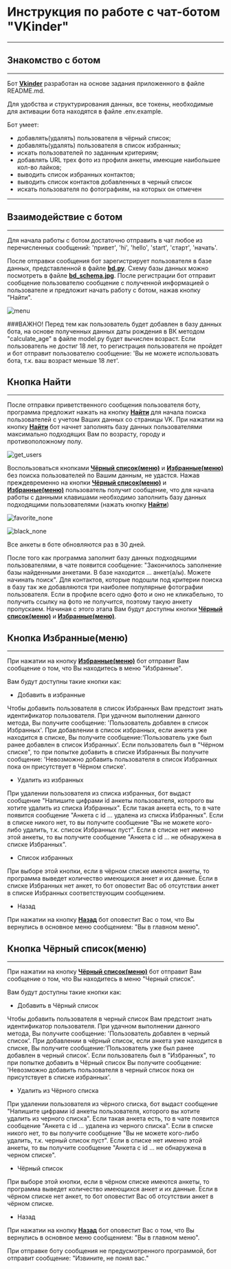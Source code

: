 # Инструкция по работе с чат-ботом "VKinder"

______________________________________________________________

## Знакомство с ботом

______________________________________________________________

Бот <b><u>Vkinder</u></b> разработан на основе задания приложенного в файле README.md.

Для удобства и структурирования данных, все токены, необходимые для активации бота находятся в файле .env.example.

Бот умеет:

- добавлять(удалять) пользователя в чёрный список;
- добавлять(удалять) пользователя в список избранных;
- искать пользователей по заданным критериям;
- добавлять URL трех фото из профиля анкеты, имеющие наибольшее кол-во лайков;
- выводить список избранных контактов;
- выводить список контактов добавленных в черный список
- искать пользователя по фотографиям, на которых он отмечен
______________________________________________________________

## Взаимодействие с ботом

______________________________________________________________
Для начала работы с ботом достаточно отправить в чат любое из перечисленных сообщений: 'привет', 'hi', 'hello',
'start', 'старт', 'начать'.

После отправки сообщения бот зарегистрирует пользователя в базе данных, представленной в файле <b><u>bd.py</b></u>. 
Схему базы данных можно посмотреть в файле <b><u>bd_schema.jpg</u></b>. После регистрации бот отправит 
сообщение пользователю сообщение с полученной информацией о пользователе и предложит начать работу с ботом, нажав кнопку
"Найти".

![menu](https://cloud.mail.ru/public/toV2/7DZuwgEmD)

###ВАЖНО! Перед тем как пользователь будет добавлен в базу данных бота, на основе полученных данных даты рождения в ВК 
методом "calculate_age" в файле model.py будет вычислен возраст. Если пользователь не достиг 18 лет, то регистрация 
пользователя не пройдет и бот отправит пользователю сообщение: 'Вы не можете использовать бота, т.к. ваш возраст меньше 
18 лет'.

## Кнопка Найти

________________________________________________________________

После отправки приветственного сообщения пользователя боту, программа предложит нажать на кнопку <b><u>Найти</u></b> для 
начала поиска пользователей с учетом Ваших данных со страницы VK. При нажатии на кнопку <b><u>Найти</u></b> бот начнет 
заполнять базу данных пользователями максимально подходящих Вам по возрасту, городу и противоположному полу.

![get_users](https://cloud.mail.ru/public/WYA8/V7xDpTxUw) 

Воспользоваться кнопками <b><u>Чёрный список(меню)</u></b> и <b><u>Избранные(меню)</u></b> без поиска пользователей по 
Вашим данным, не удастся. Нажав преждевременно на кнопки <b><u>Чёрный список(меню)</u></b> и <b><u>Избранные(меню)</u></b>
пользователь получит сообщение, что для начала работы с данными клавишами необходимо заполнить базу данных подходящими 
пользователями (нажать кнопку <b><u>Найти</u></b>)

![favorite_none](https://cloud.mail.ru/public/F1HF/4UNnj6TJG)

![black_none](https://cloud.mail.ru/public/11oh/LH6yz8hUr) 

Все анкеты в боте обновляются раз в 30 дней.

После того как программа заполнит базу данных подходящими пользователями, в чате появится сообщение: "Закончилось 
заполнение базы найденными анкетами. В базе находится ... анкет(а/ы). Можете начинать поиск". Для контактов, которые 
подошли под критерии поиска в базу так же добавляются три наиболее популярные фотографии пользователя. Если в профиле 
всего одно фото и оно не кликабельно, то получить ссылку на фото не получится, поэтому такую анкету пропускаем. Начиная 
с этого этапа Вам будут доступны кнопки <b><u>Чёрный список(меню)</u></b> и <b><u>Избранные(меню)</u></b>.



## Кнопка Избранные(меню)

___________________________________________________________________________

При нажатии на кнопку <b><u>Избранные(меню)</u></b> бот отправит Вам сообщение о том, что Вы находитесь в меню "Избранные".

Вам будут доступны такие кнопки как:

- Добавить в избранные

Чтобы добавить пользователя в список Избранных Вам предстоит знать идентификатор пользователя. При удачном выполнении 
данного метода, Вы получите сообщение: 'Пользователь добавлен в список Избранных'.
При добавлении в список избранных, если анкета уже находится в списке, Вы получите сообщение:'Пользователь уже был ранее 
добавлен в список Избранных'.
Если пользователь был в "Чёрном списке", то при попытке добавить в списке Избранных Вы получите сообщение: 'Невозможно 
добавить пользователя в список Избранных пока он присутствует в Чёрном списке'.

- Удалить из избранных

При удалении пользователя из списка избранных, бот выдаст сообщение "Напишите цифрами id анкеты пользователя, которого вы 
хотите удалить из списка Избранных". Если такая анкета есть, то в чате появится сообщение "Анкета с id ... удалена из 
списка Избранных". Если в списке никого нет, то вы получите сообщение "Вы не можете кого-либо удалить, т.к. список Избранных 
пуст". Если в списке нет именно этой анкеты, то вы получите сообщение "Анкета с id ... не обнаружена в списке Избранных".


- Список избранных

При выборе этой кнопки, если в чёрном списке имеются анкеты, то программа выведет количество имеющихся анкет и их данные.
Если в списке Избранных нет анкет, то бот оповестит Вас об отсутствии анкет в списке Избранных соответствующим сообщением.

- Назад

При нажатии на кнопку <b><u>Назад</u></b> бот оповестит Вас о том, что Вы вернулись в основное меню сообщением:
"Вы в главном меню".


## Кнопка Чёрный список(меню)

___________________________________________________________________________
При нажатии на кнопку <b><u>Чёрный список(меню)</u></b> бот отправит Вам сообщение о том, что Вы находитесь в меню 
"Черный список".

Вам будут доступны такие кнопки как:

- Добавить в Чёрный список

Чтобы добавить пользователя в черный список Вам предстоит знать идентификатор пользователя. При удачном выполнении данного
метода, Вы получите сообщение: 'Пользователь добавлен в черный список'.
При добавлении в чёрный список, если анкета уже находится в списке, Вы получите сообщение:'Пользователь уже был ранее 
добавлен в черный список'.
Если пользователь был в "Избранных", то при попытке добавить в Чёрный список Вы получите сообщение: 'Невозможно добавить
пользователя в черный список пока он присутствует в списке избранных'.

- Удалить из Чёрного списка

При удалении пользователя из чёрного списка, бот выдаст сообщение "Напишите цифрами id анкеты пользователя, которого вы 
хотите удалить из черного списка". Если такая анкета есть, то в чате появится сообщение "Анкета с id ... удалена из 
черного списка". Если в списке никого нет, то вы получите сообщение "Вы не можете кого-либо удалить, т.к. черный список 
пуст". Если в списке нет именно этой анкеты, то вы получите сообщение "Анкета с id ... не обнаружена в черном списке".

- Чёрный список

При выборе этой кнопки, если в чёрном списке имеются анкеты, то программа выведет количество имеющихся анкет и их данные.
Если в чёрном списке нет анкет, то бот оповестит Вас об отсутствии анкет в чёрном списке.

- Назад

При нажатии на кнопку <b><u>Назад</u></b> бот оповестит Вас о том, что Вы вернулись в основное меню сообщением:
"Вы в главном меню".

При отправке боту сообщения не предусмотренного программой, бот отправит сообщение: "Извините, не понял вас."
